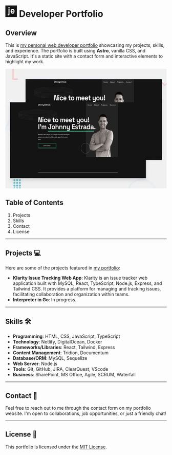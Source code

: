 # <img src="./public/favicon.svg" alt="Developer Portfolio Favicon" style="width: 36px; height: 36px;"> Developer Portfolio

## Overview 

This is [my personal web developer portfolio](https://www.johnnyestrada.dev) showcasing my projects, skills, and experience. The portfolio is built using **Astro**, vanilla CSS, and JavaScript. It's a static site with a contact form and interactive elements to highlight my work.

![Portfolio Demo](./src//assets//images/portfolio-preview.JPG)

## Table of Contents 

1. Projects
2. Skills
3. Contact
4. License

---

## Projects 💻

Here are some of the projects featured in [my portfolio](https://www.johnnyestrada.dev/#projects):

- **Klarity Issue Tracking Web App**: Klarity is an issue tracker web application built with MySQL, React, TypeScript, Node.js, Express, and Tailwind CSS. It provides a platform for managing and tracking issues, facilitating collaboration and organization within teams.
- **Interpreter in Go**: In progress.

---

## Skills 🛠️

- **Programming**: HTML, CSS, JavaScript, TypeScript
- **Technology**: Netlify, DigitalOcean, Docker
- **Frameworks/Libraries**: React, Tailwind, Express
- **Content Management**: Tridion, Documentum
- **Database/ORM**: MySQL, Sequelize
- **Web Server**: Node.js
- **Tools**: Git, GitHub, JIRA, ClearQuest, VScode
- **Business**: SharePoint, MS Office, Agile, SCRUM, Waterfall

---

## Contact 📧

Feel free to reach out to me through the contact form on my portfolio website. I'm open to collaborations, job opportunities, or just a friendly chat!

---

## License 📝

This portfolio is licensed under the [MIT License](https://mit-license.org/).

